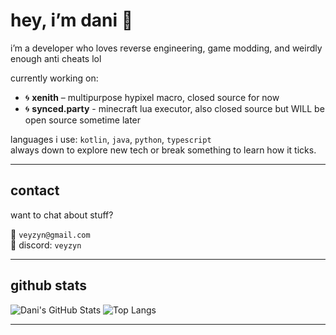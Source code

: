 # hey, i’m dani 👋

i’m a developer who loves reverse engineering, game modding, and weirdly enough anti cheats lol

currently working on:
- 🌀 **xenith** – multipurpose hypixel macro, closed source for now
- 🌀 **synced.party** - minecraft lua executor, also closed source but WILL be open source sometime later

languages i use: `kotlin`, `java`, `python`, `typescript`  
always down to explore new tech or break something to learn how it ticks.

---

## contact

want to chat about stuff?

📧 `veyzyn@gmail.com`  
💬 discord: `veyzyn`

---

## github stats

![Dani's GitHub Stats](https://github-readme-stats.vercel.app/api?username=crabmiau&show_icons=true&theme=rose_pine&hide_title=true)
![Top Langs](https://github-readme-stats.vercel.app/api/top-langs/?username=crabmiau&layout=compact&theme=rose_pine)

---
